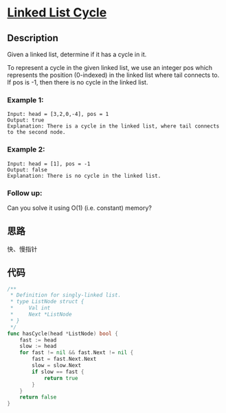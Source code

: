 # [Linked List Cycle](https://leetcode-cn.com/problems/linked-list-cycle/)

## Description

Given a linked list, determine if it has a cycle in it.

To represent a cycle in the given linked list, we use an integer pos which represents the position (0-indexed) in the linked list where tail connects to. If pos is -1, then there is no cycle in the linked list.


### Example 1:

````
Input: head = [3,2,0,-4], pos = 1
Output: true
Explanation: There is a cycle in the linked list, where tail connects to the second node.
````

### Example 2:

````
Input: head = [1], pos = -1
Output: false
Explanation: There is no cycle in the linked list.
````


### Follow up:

Can you solve it using O(1) (i.e. constant) memory?

## 思路

快、慢指针

## 代码
```` Go
/**
 * Definition for singly-linked list.
 * type ListNode struct {
 *     Val int
 *     Next *ListNode
 * }
 */
func hasCycle(head *ListNode) bool {
    fast := head
    slow := head
    for fast != nil && fast.Next != nil {
        fast = fast.Next.Next
        slow = slow.Next
        if slow == fast {
            return true
        }
    }
    return false
}
````

